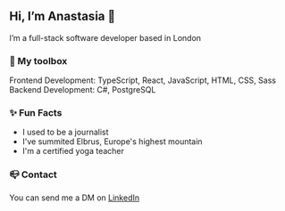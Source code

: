 <h2>Hi, I’m Anastasia 👋</h2>

I’m a full-stack software developer based in London

<h3>🧰 My toolbox</h3>
Frontend Development: TypeScript, React, JavaScript, HTML, CSS, Sass
<br>
Backend Development: C#, PostgreSQL
<br>

<h3>✨ Fun Facts</h3>
<ul>
  <li>
    I used to be a journalist
  </li>
  <li>
    I've summited Elbrus, Europe's highest mountain
  </li>
  <li>
    I'm a certified yoga teacher
  </li>
</ul>

<h3>📪 Contact</h3>
You can send me a DM on <a href="https://www.linkedin.com/in/clarkanastasia/">LinkedIn</a>
